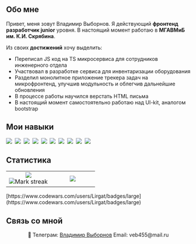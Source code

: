 ## Обо мне

Привет, меня зовут Владимир Выборнов. Я действующий **фронтенд разработчик junior** уровня. В настоящий момент работаю в **МГАВМиБ им. К.И. Скрябина**.

Из своих **достижений** хочу выделить:

*   Переписал JS код на TS микросервиса для сотрудников инженерного отдела
*   Участвовал в разработке сервиса для инвентаризации оборудования
*   Разделил монолитное приложение трекера задач на микрофронтенд, улучшив модульность и облегчив дальнейшие обновления
*   В процессе работы научился верстать HTML письма
*   В настоящий момент самостоятельно работаю над UI-kit, аналогом bootstrap

## Мои навыки

<img src="https://img.shields.io/badge/HTML-%23E34F26.svg?logo=html5&logoColor=white"> 
<img src="https://img.shields.io/badge/CSS-1572B6?logo=css3&logoColor=fff"> 
<img src="https://img.shields.io/badge/JavaScript-F7DF1E?logo=javascript&logoColor=000"> 
<img src="https://img.shields.io/badge/TypeScript-3178C6?logo=typescript&logoColor=fff"> 
<img src="https://img.shields.io/badge/React-61DAFB?logo=react&logoColor=white"> 
<img src="https://img.shields.io/badge/Redux-764ABC?logo=redux&logoColor=fff"> 
<img src="https://img.shields.io/badge/React_Router-CA4245?logo=react-router&logoColor=white"> 
<img src="https://img.shields.io/badge/ChatGPT-74aa9c?logo=openai&logoColor=white"> 
<img src="https://img.shields.io/badge/GitHub-%23121011.svg?logo=github&logoColor=white"> 
<img src="https://img.shields.io/badge/npm-CB3837?logo=npm&logoColor=fff"> 

## Статистика

<table><tbody><tr border="none"><td width="50%" align="center">
<img align="center" src="https://readme-stats-fork-mauve.vercel.app/api/?username=Lirgat&theme=dark&show_icons=true&count_private=true"><br>
<img alt="Mark streak" src="https://github-readme-streak-stats-five-roan.vercel.app?user=Lirgat&theme=dark"></td><td width="50%" align="center">
<img align="center" src="https://readme-stats-fork-mauve.vercel.app/api/top-langs/?username=Lirgat&theme=dark&hide_border=false&no-bg=true&no-frame=true&langs_count=6"></td></tr></tbody></table>
[https://www.codewars.com/users/Lirgat/badges/large](https://www.codewars.com/users/Lirgat/badges/large)

## Связь со мной

<p align="center">🔗 Телеграм: <a href="https://t.me/PocoExplodes" target="_blank">Владимир Выборнов</a> Email: veb455@mail.ru</p>
